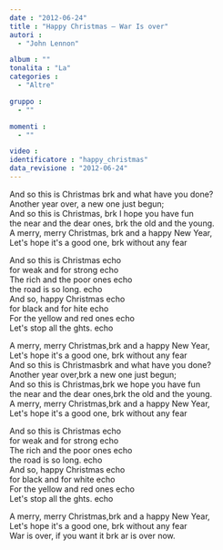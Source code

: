 ```yaml
---
date : "2012-06-24"
title : "Happy Christmas – War Is over"
autori : 
  - "John Lennon"

album : ""
tonalita : "La"
categories : 
  - "Altre"

gruppo : 
  - ""

momenti : 
  - ""

video : 
identificatore : "happy_christmas"
data_revisione : "2012-06-24"
---
```

  
  
And so this is Christmas brk and what have you done?  
Another year over, a new one just begun;  
And so this is Christmas, brk I hope you have fun  
the near and the dear ones, brk the old and the young.  
A merry, merry Christmas, brk and a happy New Year,  
Let's hope it's a good one,  brk without any fear   
  
  
And so this is Christmas echo  
for weak and for strong echo  
The rich and the poor ones echo  
the road is so long. echo  
And so, happy Christmas echo  
for black and for hite echo  
For the yellow and red ones echo  
Let's stop all the ghts. echo  
  
  
  
A merry, merry Christmas,brk and a happy New Year,  
Let's hope it's a good one, brk without any fear   
And so this is Christmasbrk and what have you done?  
Another year over,brk a new one just begun;  
And so this is Christmas,brk we hope you have fun  
the near and the dear ones,brk the old and the young.  
A merry, merry Christmas,brk and a happy New Year,  
Let's hope it's a good one, brk without any fear   
  
  
  
And so this is Christmas echo  
for weak and for strong echo  
The rich and the poor ones echo  
the road is so long. echo  
And so, happy Christmas echo  
for black and for white echo  
For the yellow and red ones echo  
Let's stop all the ghts. echo  
  
  
  
A merry, merry Christmas,brk and a happy New Year,  
Let's hope it's a good one, brk without any fear   
War is over, if you want it brk ar is over now.  
  
  
  
  
